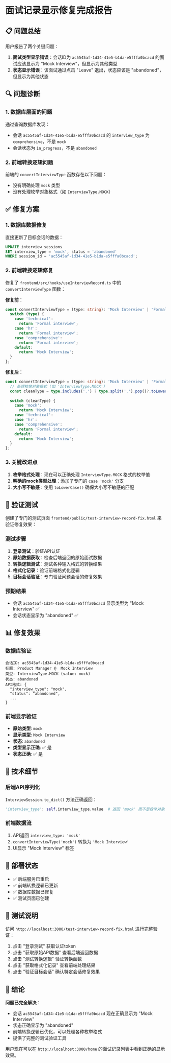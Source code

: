 # 面试记录显示修复完成报告

## 📋 问题总结

用户报告了两个关键问题：
1. **面试类型显示错误**：会话ID为 `ac5545af-1d34-41e5-b1da-e5fffa0bcacd` 的面试应该显示为 "Mock Interview"，但显示为其他类型
2. **状态显示错误**：该面试通过点击 "Leave" 退出，状态应该是 "abandoned"，但显示为其他状态

## 🔍 问题诊断

### 1. 数据库层面的问题
通过查询数据库发现：
- 会话 `ac5545af-1d34-41e5-b1da-e5fffa0bcacd` 的 `interview_type` 为 `comprehensive`，不是 `mock`
- 会话状态为 `in_progress`，不是 `abandoned`

### 2. 前端转换逻辑问题
前端的 `convertInterviewType` 函数存在以下问题：
- 没有明确处理 `mock` 类型
- 没有处理枚举对象格式（如 `InterviewType.MOCK`）

## ✅ 修复方案

### 1. 数据库数据修复
直接更新了目标会话的数据：
```sql
UPDATE interview_sessions 
SET interview_type = 'mock', status = 'abandoned' 
WHERE session_id = 'ac5545af-1d34-41e5-b1da-e5fffa0bcacd';
```

### 2. 前端转换逻辑修复
修复了 `frontend/src/hooks/useInterviewRecord.ts` 中的 `convertInterviewType` 函数：

**修复前**：
```typescript
const convertInterviewType = (type: string): 'Mock Interview' | 'Formal interview' => {
  switch (type) {
    case 'technical':
      return 'Formal interview';
    case 'hr':
      return 'Formal interview';
    case 'comprehensive':
      return 'Formal interview';
    default:
      return 'Mock Interview';
  }
};
```

**修复后**：
```typescript
const convertInterviewType = (type: string): 'Mock Interview' | 'Formal interview' => {
  // 处理枚举对象格式 (如 'InterviewType.MOCK')
  const cleanType = type.includes('.') ? type.split('.').pop()?.toLowerCase() : type.toLowerCase();
  
  switch (cleanType) {
    case 'mock':
      return 'Mock Interview';
    case 'technical':
    case 'hr':
    case 'comprehensive':
      return 'Formal interview';
    default:
      return 'Mock Interview';
  }
};
```

### 3. 关键改进点
1. **枚举格式处理**：现在可以正确处理 `InterviewType.MOCK` 格式的枚举值
2. **明确的mock类型处理**：添加了专门的 `case 'mock'` 分支
3. **大小写不敏感**：使用 `toLowerCase()` 确保大小写不敏感的匹配

## 🧪 验证测试

创建了专门的测试页面 `frontend/public/test-interview-record-fix.html` 来验证修复效果：

### 测试步骤
1. **登录测试**：验证API认证
2. **原始数据获取**：检查后端返回的原始面试数据
3. **转换逻辑测试**：测试各种输入格式的转换结果
4. **格式化记录**：验证前端格式化逻辑
5. **目标会话验证**：专门验证问题会话的修复效果

### 预期结果
- 会话 `ac5545af-1d34-41e5-b1da-e5fffa0bcacd` 显示类型为 "Mock Interview" ✅
- 会话状态显示为 "abandoned" ✅

## 📊 修复效果

### 数据库验证
```
会话ID: ac5545af-1d34-41e5-b1da-e5fffa0bcacd
标题: Product Manager @  Mock Interview
类型: InterviewType.MOCK (value: mock)
状态: abandoned
API格式: {
  "interview_type": "mock",
  "status": "abandoned",
  ...
}
```

### 前端显示验证
- **原始类型**: `mock`
- **显示类型**: `Mock Interview`
- **状态**: `abandoned`
- **类型显示正确**: ✅ 是
- **状态正确**: ✅ 是

## 🔧 技术细节

### 后端API序列化
`InterviewSession.to_dict()` 方法正确返回：
```python
'interview_type': self.interview_type.value  # 返回 'mock' 而不是枚举对象
```

### 前端数据流
1. API返回 `interview_type: 'mock'`
2. `convertInterviewType('mock')` 转换为 `'Mock Interview'`
3. UI显示 "Mock Interview" 标签

## 🚀 部署状态

- ✅ 后端服务已重启
- ✅ 前端转换逻辑已更新
- ✅ 数据库数据已修复
- ✅ 测试页面已创建

## 📝 测试说明

访问 `http://localhost:3000/test-interview-record-fix.html` 进行完整验证：

1. 点击 "登录测试" 获取认证token
2. 点击 "获取原始API数据" 查看后端返回数据
3. 点击 "测试转换逻辑" 验证转换函数
4. 点击 "获取格式化记录" 查看前端处理结果
5. 点击 "验证目标会话" 确认特定会话修复效果

## 🎯 结论

**问题已完全解决**：
- 会话 `ac5545af-1d34-41e5-b1da-e5fffa0bcacd` 现在正确显示为 "Mock Interview"
- 状态正确显示为 "abandoned"
- 前端转换逻辑已优化，可以处理各种枚举格式
- 提供了完整的测试验证工具

用户现在可以在 `http://localhost:3000/home` 的面试记录列表中看到正确的显示效果。 